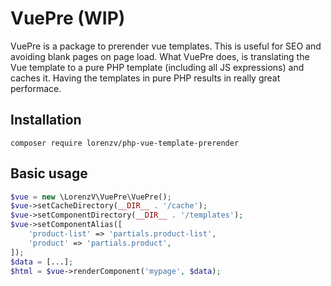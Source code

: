 
# VuePre (WIP)
VuePre is a package to prerender vue templates. This is useful for SEO and avoiding blank pages on page load. What VuePre does, is translating the Vue template to a pure PHP template (including all JS expressions) and caches it. Having the templates in pure PHP results in really great performace. 

## Installation
```
composer require lorenzv/php-vue-template-prerender
```

## Basic usage

```php 
$vue = new \LorenzV\VuePre\VuePre();
$vue->setCacheDirectory(__DIR__ . '/cache');
$vue->setComponentDirectory(__DIR__ . '/templates');
$vue->setComponentAlias([
    'product-list' => 'partials.product-list',
    'product' => 'partials.product',
]);
$data = [...];
$html = $vue->renderComponent('mypage', $data);
```

